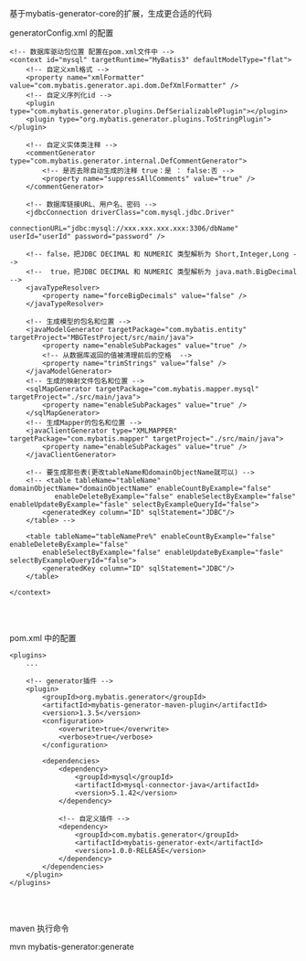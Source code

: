 
基于mybatis-generator-core的扩展，生成更合适的代码

generatorConfig.xml 的配置

<!-- <?xml version="1.0" encoding="UTF-8"?>
<!DOCTYPE generatorConfiguration PUBLIC "-//mybatis.org//DTD MyBatis Generator Configuration 1.0//EN" "http://mybatis.org/dtd/mybatis-generator-config_1_0.dtd">
<generatorConfiguration> -->
	<!-- 数据库驱动包位置 配置在pom.xml文件中 -->
	<context id="mysql" targetRuntime="MyBatis3" defaultModelType="flat">
		<!-- 自定义xml格式 -->
		<property name="xmlFormatter" value="com.mybatis.generator.api.dom.DefXmlFormatter" />
		<!-- 自定义序列化id -->
		<plugin type="com.mybatis.generator.plugins.DefSerializablePlugin"></plugin>
		<plugin type="org.mybatis.generator.plugins.ToStringPlugin"></plugin>

		<!-- 自定义实体类注释 -->
		<commentGenerator type="com.mybatis.generator.internal.DefCommentGenerator">
			<!-- 是否去除自动生成的注释 true：是 ： false:否 -->
			<property name="suppressAllComments" value="true" />
		</commentGenerator>

		<!-- 数据库链接URL、用户名、密码 -->
		<jdbcConnection driverClass="com.mysql.jdbc.Driver"
						connectionURL="jdbc:mysql://xxx.xxx.xxx.xxx:3306/dbName" userId="userId" password="password" />

		<!-- false，把JDBC DECIMAL 和 NUMERIC 类型解析为 Short,Integer,Long -->
		<!--  true，把JDBC DECIMAL 和 NUMERIC 类型解析为 java.math.BigDecimal -->
		<javaTypeResolver>
			<property name="forceBigDecimals" value="false" />
		</javaTypeResolver>

		<!-- 生成模型的包名和位置 -->
		<javaModelGenerator targetPackage="com.mybatis.entity" targetProject="MBGTestProject/src/main/java">
			<property name="enableSubPackages" value="true" />
			<!-- 从数据库返回的值被清理前后的空格  -->
			<property name="trimStrings" value="false" />
		</javaModelGenerator>
		<!-- 生成的映射文件包名和位置 -->
		<sqlMapGenerator targetPackage="com.mybatis.mapper.mysql" targetProject="./src/main/java">
			<property name="enableSubPackages" value="true" />
		</sqlMapGenerator>
		<!-- 生成Mapper的包名和位置 -->
		<javaClientGenerator type="XMLMAPPER" targetPackage="com.mybatis.mapper" targetProject="./src/main/java">
			<property name="enableSubPackages" value="true" />
		</javaClientGenerator>

		<!-- 要生成那些表(更改tableName和domainObjectName就可以) -->
		<!-- <table tableName="tableName" domainObjectName="domainObjectName" enableCountByExample="false"
			   enableDeleteByExample="false" enableSelectByExample="false" enableUpdateByExample="fasle" selectByExampleQueryId="false">
			<generatedKey column="ID" sqlStatement="JDBC"/>
		</table> -->

		<table tableName="tableNamePre%" enableCountByExample="false" enableDeleteByExample="false"
			enableSelectByExample="false" enableUpdateByExample="fasle" selectByExampleQueryId="false">
			<generatedKey column="ID" sqlStatement="JDBC"/>
		</table>

	</context>
<!-- </generatorConfiguration> -->

<br></br>

pom.xml 中的配置

	<plugins>
        ...

        <!-- generator插件 -->
        <plugin>
            <groupId>org.mybatis.generator</groupId>
            <artifactId>mybatis-generator-maven-plugin</artifactId>
            <version>1.3.5</version>
            <configuration>
                <overwrite>true</overwrite>
                <verbose>true</verbose>
            </configuration>

            <dependencies>
                <dependency>
                    <groupId>mysql</groupId>
                    <artifactId>mysql-connector-java</artifactId>
                    <version>5.1.42</version>
                </dependency>

                <!-- 自定义插件 -->
                <dependency>
                    <groupId>com.mybatis.generator</groupId>
                    <artifactId>mybatis-generator-ext</artifactId>
                    <version>1.0.0-RELEASE</version>
                </dependency>
            </dependencies>
        </plugin>
	</plugins>


<br></br>

maven 执行命令

mvn mybatis-generator:generate
